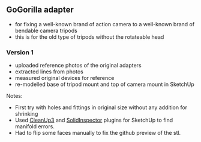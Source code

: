## GoGorilla adapter

- for fixing a well-known brand of action camera to a well-known brand of bendable camera tripods
- this is for the old type of tripods without the rotateable head

### Version 1 

- uploaded reference photos of the original adapters
- extracted lines from photos
- measured original devices for reference
- re-modelled base of tripod mount and top of camera mount in SketchUp

Notes: 
- First try with holes and fittings in original size without any addition for shrinking
- Used [CleanUp3](http://extensions.sketchup.com/de/content/cleanup%C2%B3) and [SolidInspector](http://extensions.sketchup.com/en/content/solid-inspector) plugins for SketchUp to find manifold errors.
- Had to flip some faces manually to fix the github preview of the stl.